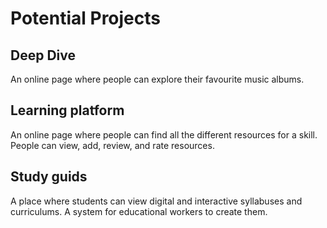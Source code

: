 # Potential Projects

## Deep Dive

An online page where people can explore their favourite music albums.

## Learning platform

An online page where people can find all the different resources for a skill.
People can view, add, review, and rate resources.

## Study guids

A place where students can view digital and interactive syllabuses and curriculums.
A system for educational workers to create them.
